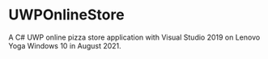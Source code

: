 # UWPOnlineStore
A C# UWP online pizza store application with Visual Studio 2019 on Lenovo Yoga Windows 10 in August 2021.
